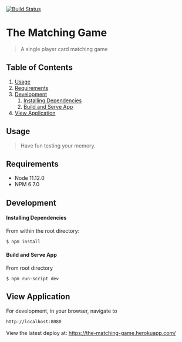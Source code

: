 [![Build Status](https://travis-ci.org/mau11/matching-game.svg?branch=master)](https://travis-ci.org/mau11/matching-game)


# The Matching Game

> A single player card matching game

## Table of Contents

1. [Usage](#Usage)
1. [Requirements](#requirements)
1. [Development](#development)
    1. [Installing Dependencies](#installing-dependencies)
    1. [Build and Serve App](#build-and-serve-app)
1. [View Application](#run-application)

## Usage

> Have fun testing your memory.

## Requirements

- Node 11.12.0
- NPM 6.7.0

## Development

#### Installing Dependencies

From within the root directory:

```sh
$ npm install
```

#### Build and Serve App
From root directory
```
$ npm run-script dev
```

## View Application
For development, in your browser, navigate to
```sh
http://localhost:8080
```

View the latest deploy at: https://the-matching-game.herokuapp.com/
